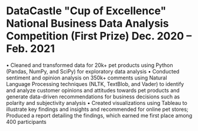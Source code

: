 
# DataCastle "Cup of Excellence" National Business Data Analysis Competition (First Prize)	Dec. 2020 – Feb. 2021
•	Cleaned and transformed data for 20k+ pet products using Python (Pandas, NumPy, and SciPy) for exploratory data analysis
•	Conducted sentiment and opinion analysis on 350k+ comments using Natural Language Processing techniques (NLTK, TextBlob, and Vader) to identify and analyze customer opinions and attitudes towards pet products and generate data-driven recommendations for business decisions such as polarity and subjectivity analysis
•	Created visualizations using Tableau to illustrate key findings and insights and recommended for online pet stores; Produced a report detailing the findings, which earned me first place among 400 participants

